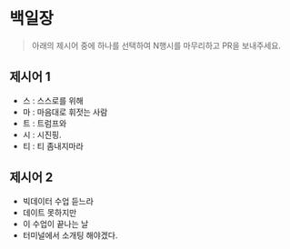# 백일장

> 아래의 제시어 중에 하나를 선택하여 N행시를 마무리하고 PR을 보내주세요.

## 제시어 1

* 스 : 스스로를 위해
* 마 : 마음대로 휘젓는 사람
* 트 : 트럼프와
* 시 : 시진핑.
* 티 : 티 좀내지마라

## 제시어 2

* 빅데이터 수업 듣느라
* 데이트 못하지만
* 이 수업이 끝나는 날
* 터미널에서 소개팅 해야겠다.
